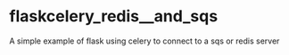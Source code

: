 # flaskcelery_redis__and_sqs
A simple example of flask using celery to connect to a sqs or redis server
